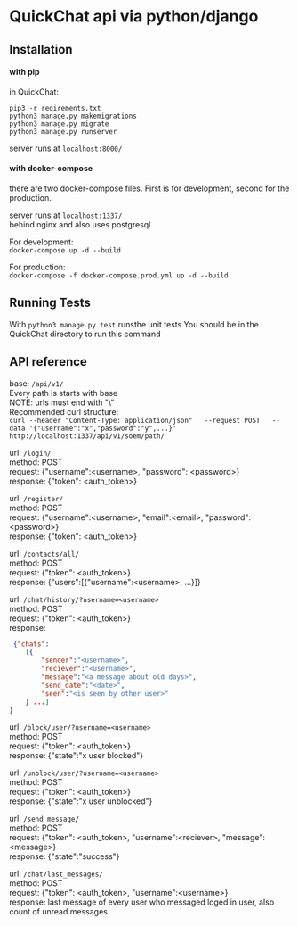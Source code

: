 # QuickChat api via python/django

## Installation
#### with pip
in QuickChat:

`pip3 -r reqirements.txt`  
`python3 manage.py makemigrations`  
`python3 manage.py migrate`  
`python3 manage.py runserver`  

server runs at `localhost:8000/`

#### with docker-compose
there are two docker-compose files. First is for development, second for the production. 

server runs at `localhost:1337/`  
behind nginx and also uses postgresql

For development:   
`docker-compose up -d --build` 

For production:   
`docker-compose -f docker-compose.prod.yml up -d --build` 


## Running Tests
With `python3 manage.py test` runsthe unit tests
You should be in the QuickChat directory to run this command 

## API reference
base: `/api/v1/`  
Every path is starts with base   
NOTE: urls must end with "\\"    
Recommended curl structure:    
`curl --header "Content-Type: application/json"   --request POST   --data '{"username":"x","password":"y",...}'   http://localhost:1337/api/v1/soem/path/`



url: `/login/`   
method: POST    
request: {"username":\<username\>, "password": \<password\>}  
response: {"token": \<auth_token\>}  

url: `/register/`  
method: POST    
request: {"username":\<username\>, "email":\<email\>, "password": \<password\>}  
response: {"token": \<auth_token\>}  

url: `/contacts/all/`    
method: POST  
request:  {"token": \<auth_token\>}  
response: {"users":\[{"username":\<username\>, ...}\]}

url: `/chat/history/?username=<username>`   
method: POST  
request:  {"token": \<auth_token\>}  
response:
```json
 {"chats":   
    [{
        "sender":"<username>",   
        "reciever":"<username>",   
        "message":"<a message about old days>",   
        "send_date":"<date>",    
        "seen":"<is seen by other user>"
    } ...]
}

```

url: `/block/user/?username=<username>`    
method: POST  
request:  {"token": \<auth_token\>}  
response:  {"state":"x user blocked"}

url: `/unblock/user/?username=<username>`    
method: POST  
request:  {"token": \<auth_token\>}  
response:  {"state":"x user unblocked"}

url: `/send_message/`    
method: POST  
request:  {"token": \<auth_token\>, "username":\<reciever\>, "message":\<message\>}  
response:  {"state":"success"}

url: `/chat/last_messages/`     
method: POST  
request:  {"token": \<auth_token\>, "username":\<username\>}  
response:  last message of every user who messaged loged in user, also count of unread messages

